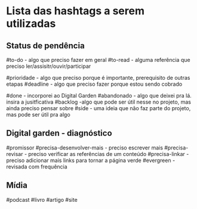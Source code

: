 # Lista das hashtags a serem utilizadas

## Status de pendência
#to-do - algo que preciso fazer em geral
#to-read - alguma referência que preciso ler/assisitr/ouvir/participar

#prioridade - algo que preciso porque é importante, prerequisito de outras etapas
#deadline - algo que preciso fazer porque estou sendo cobrado

#done - incorporei ao Digital Garden
#abandonado - algo que deixei pra lá. insira a jusitficativa
#backlog -algo que pode ser útil nesse no projeto, mas ainda preciso pensar sobre
#side - uma ideia que não faz parte do projeto, mas pode ser útil pra algo

## Digital garden - diagnóstico
#promissor
#precisa-desenvolver-mais - preciso escrever mais
#precisa-revisar - preciso verificar as referências de um conteúdo
#precisa-linkar - preciso adicionar mais links para tornar a página verde
#evergreen - revisada com frequência

## Mídia
#podcast
#livro
#artigo
#site

